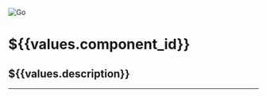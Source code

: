 ![Go](https://img.shields.io/badge/go-%2300ADD8.svg?style=for-the-badge&logo=go&logoColor=white)

# ${{values.component_id}}

## ${{values.description}}

---